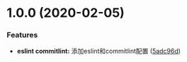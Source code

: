 # 1.0.0 (2020-02-05)


### Features

* **eslint commitlint:** 添加eslint和commitlint配置 ([5adc96d](https://github.com/ken-dingxj/ding_build/commit/5adc96de37916badb61fee9fc5e4d421e49b9879))




